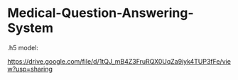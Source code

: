 # Medical-Question-Answering-System

.h5 model:

https://drive.google.com/file/d/1tQJ_mB4Z3FruRQX0UqZa9iyk4TUP3fFe/view?usp=sharing
